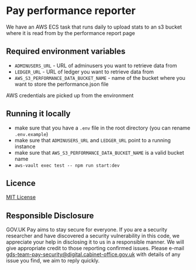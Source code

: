 # Pay performance reporter

We have an AWS ECS task that runs daily to upload stats to an s3 bucket where it is read from by the performance report page

## Required environment variables

- `ADMINUSERS_URL` - URL of adminusers you want to retrieve data from
- `LEDGER_URL` - URL of ledger you want to retrieve data from
- `AWS_S3_PERFORMANCE_DATA_BUCKET_NAME` - name of the bucket where you want to store the performance.json file

AWS credentials are picked up from the environment

## Running it locally

- make sure that you have a `.env` file in the root directory (you can rename `.env.example`)
- make sure that `ADMINUSERS_URL` and `LEDGER_URL` point to a running instance
- make sure that `AWS_S3_PERFORMANCE_DATA_BUCKET_NAME` is a valid bucket name
- `aws-vault exec test -- npm run start:dev`
  
## Licence
[MIT License](LICENCE)

## Responsible Disclosure
GOV.UK Pay aims to stay secure for everyone. If you are a security researcher and have discovered a security vulnerability in this code, we appreciate your help in disclosing it to us in a responsible manner. We will give appropriate credit to those reporting confirmed issues. Please e-mail gds-team-pay-security@digital.cabinet-office.gov.uk with details of any issue you find, we aim to reply quickly.


